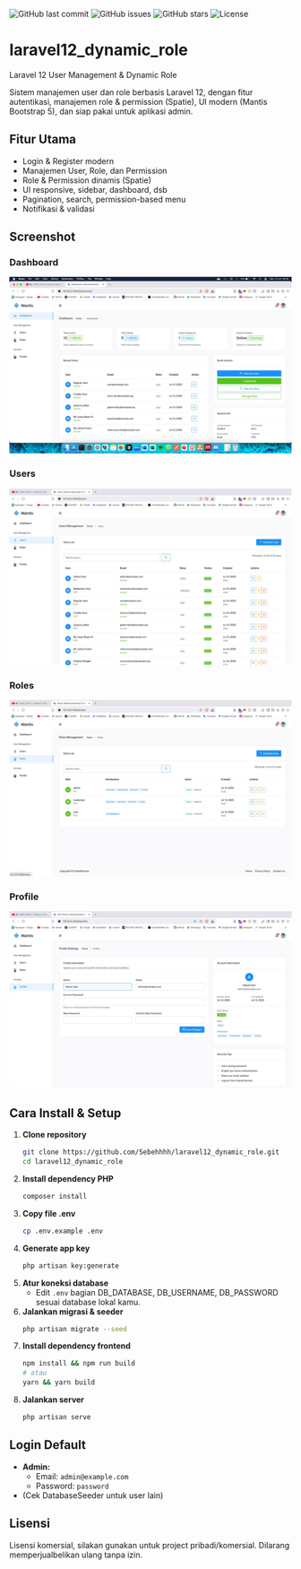 ![GitHub last commit](https://img.shields.io/github/last-commit/Sebehhhh/laravel12_dynamic_role)
![GitHub issues](https://img.shields.io/github/issues/Sebehhhh/laravel12_dynamic_role)
![GitHub stars](https://img.shields.io/github/stars/Sebehhhh/laravel12_dynamic_role)
![License](https://img.shields.io/badge/license-Komersial-blue)

# laravel12_dynamic_role

Laravel 12 User Management & Dynamic Role

Sistem manajemen user dan role berbasis Laravel 12, dengan fitur autentikasi, manajemen role & permission (Spatie), UI modern (Mantis Bootstrap 5), dan siap pakai untuk aplikasi admin.

## Fitur Utama
- Login & Register modern
- Manajemen User, Role, dan Permission
- Role & Permission dinamis (Spatie)
- UI responsive, sidebar, dashboard, dsb
- Pagination, search, permission-based menu
- Notifikasi & validasi

## Screenshot

### Dashboard
![Dashboard](public/docs/dashboard.jpeg)

### Users
![Users](public/docs/users.jpeg)

### Roles
![Roles](public/docs/roles.jpeg)

### Profile
![Profile](public/docs/profile.jpeg)

## Cara Install & Setup

1. **Clone repository**
   ```bash
   git clone https://github.com/Sebehhhh/laravel12_dynamic_role.git
   cd laravel12_dynamic_role
   ```
2. **Install dependency PHP**
   ```bash
   composer install
   ```
3. **Copy file .env**
   ```bash
   cp .env.example .env
   ```
4. **Generate app key**
   ```bash
   php artisan key:generate
   ```
5. **Atur koneksi database**
   - Edit `.env` bagian DB_DATABASE, DB_USERNAME, DB_PASSWORD sesuai database lokal kamu.
6. **Jalankan migrasi & seeder**
   ```bash
   php artisan migrate --seed
   ```
7. **Install dependency frontend**
   ```bash
   npm install && npm run build
   # atau
   yarn && yarn build
   ```
8. **Jalankan server**
   ```bash
   php artisan serve
   ```

## Login Default
- **Admin:**
  - Email: `admin@example.com`
  - Password: `password`
- (Cek DatabaseSeeder untuk user lain)

## Lisensi
Lisensi komersial, silakan gunakan untuk project pribadi/komersial. Dilarang memperjualbelikan ulang tanpa izin.
